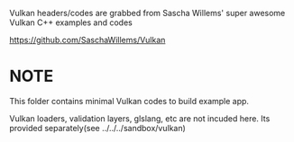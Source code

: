 Vulkan headers/codes are grabbed from Sascha Willems' super awesome Vulkan C++ examples and codes

https://github.com/SaschaWillems/Vulkan

# NOTE

This folder contains minimal Vulkan codes to build example app.

Vulkan loaders, validation layers, glslang, etc are not incuded here.
Its provided separately(see ../../../sandbox/vulkan)


